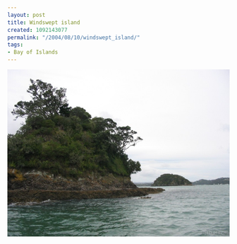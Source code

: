 ```yaml
---
layout: post
title: Windswept island
created: 1092143077
permalink: "/2004/08/10/windswept_island/"
tags:
- Bay of Islands
---
```


<img src="/image/images/img_2122-998.jpg"/>

